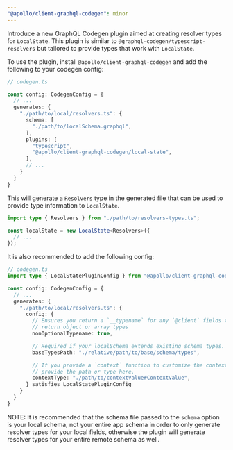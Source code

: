 ```yaml
---
"@apollo/client-graphql-codegen": minor
---
```


Introduce a new GraphQL Codegen plugin aimed at creating resolver types for `LocalState`. This plugin is similar to `@graphql-codegen/typescript-resolvers` but tailored to provide types that work with `LocalState`.

To use the plugin, install `@apollo/client-graphql-codegen` and add the following to your codegen config:

```ts
// codegen.ts

const config: CodegenConfig = {
  // ...
  generates: {
    "./path/to/local/resolvers.ts": {
      schema: [
        "./path/to/localSchema.graphql",
      ],
      plugins: [
        "typescript",
        "@apollo/client-graphql-codegen/local-state",
      ],
      // ...
    }
  }
}
```

This will generate a `Resolvers` type in the generated file that can be used to provide type information to `LocalState`.

```ts
import type { Resolvers } from "./path/to/resolvers-types.ts";

const localState = new LocalState<Resolvers>({
  // ...
});
```

It is also recommended to add the following config:
```ts
// codegen.ts
import type { LocalStatePluginConfig } from "@apollo/client-graphql-codegen/local-state";

const config: CodegenConfig = {
  // ...
  generates: {
    "./path/to/local/resolvers.ts": {
      config: {
        // Ensures you return a `__typename` for any `@client` fields that
        // return object or array types
        nonOptionalTypename: true,

        // Required if your localSchema extends existing schema types.
        baseTypesPath: "./relative/path/to/base/schema/types",

        // If you provide a `context` function to customize the context value,
        // provide the path or type here.
        contextType: "./path/to/contextValue#ContextValue",
      } satisfies LocalStatePluginConfig
    }
  }
}
```

NOTE: It is recommended that the schema file passed to the `schema` option is your local schema, not your entire app schema in order to only generate resolver types for your local fields, otherwise the plugin will generate resolver types for your entire remote schema as well.
